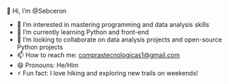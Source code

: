 👋 Hi, I’m @Sebceron
- 👀 I’m interested in mastering programming and data analysis skills
- 🌱 I’m currently learning Python and front-end
- 💞️ I’m looking to collaborate on data analysis projects and open-source Python projects
- 📫 How to reach me: comprastecnologicas1@gmail.com
- 😄 Pronouns: He/Him
- ⚡ Fun fact: I love hiking and exploring new trails on weekends!
